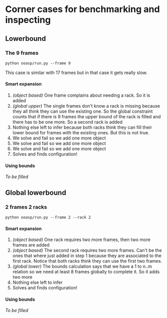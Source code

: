 # Corner cases for benchmarking and inspecting


## Lowerbound

### The 9 frames

```console
python ooasp/run.py --frame 9
```

This case is similar with 17 frames but in that case it gets really slow.

#### Smart expansion

1. *(object based)* One frame complains about needing a rack. So it is added
2. *(global upper)* The single frames don't know a rack is missing because they all think they can use the existing one. So the global constraint counts that if there is 9 frames the upper bound of the rack is filled and there has to be one more. So a second rack is added
3. Nothing else left to infer because both racks think they can fill their lower bound for frames with the existing ones. But this is not true.
4. We solve and fail so we add one more object
5. We solve and fail so we add one more object
6. We solve and fail so we add one more object
7. Solves and finds configuration!

#### Using bounds

*To be filled*


## Global lowerbound

### 2 frames 2 racks


```console
python ooasp/run.py --frame 2 --rack 2
```

#### Smart expansion

1. *(object based)* One rack requires two more frames, then two more frames are added
2.  *(object based)* The second rack requires two more frames. Can't be the ones that where just added in step 1 because they are associated to the first rack. Notice that both racks think they can use the first two frames.
3.  *(global lower)* The bounds calculation says that we have a 1 to n..m relation so we need at least 8 frames globally to complete it. So it adds two more
4. Nothing else left to infer
5. Solves and finds configuration!

#### Using bounds

*To be filled*

